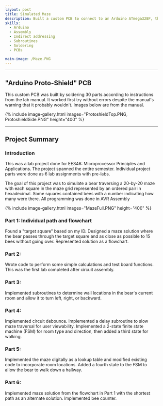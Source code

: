 ```yaml
---
layout: post
title: Simulated Maze
description: Built a custom PCB to connect to an Arduino ATmega328P, then used assembly (AVR) to implement a maze. Designed a flowchart solution and translated it into a 4-state finite state machine with subroutines and indirect addressing. Final code also counted how many "bees" the "bear" encountered in the maze.
skills:
  - Arduino
  - Assembly
  - Indirect addressing
  - Subroutines
  - Soldering
  - PCBs

main-image: /Maze.PNG
---
```


---

## "Arduino Proto-Shield" PCB

This custom PCB was built by soldering 30 parts according to instructions from the lab manual. It worked first try without errors despite the manual's warning that it probably wouldn't. Images below are from the manual.

{% include image-gallery.html images="ProtoshieldTop.PNG, ProtoshieldSide.PNG" height="400" %}

---

## Project Summary



### Introduction


This was a lab project done for EE346: Microprocessor Principles and Applications. The project spanned the entire semester. Individual project parts were done as 6 lab assignments with pre-labs.
  
  
The goal of this project was to simulate a bear traversing a 20-by-20 maze with each square in the maze grid represented by an ordered pair in hexadecimal. Some squares contained bees with a number indicating how many were there. All programming was done in AVR Assembly


{% include image-gallery.html images="MazeFull.PNG" height="400" %}


### Part 1: Individual path and flowchart


Found a "target square" based on my ID. Designed a maze solution where the bear passes through the target square and as close as possible to 15 bees without going over. Represented solution as a flowchart.


### Part 2:


Wrote code to perform some simple calculations and test board functions. This was the first lab completed after circuit assembly.


### Part 3:


Implemented subroutines to determine wall locations in the bear's current room and allow it to turn left, right, or backward.


### Part 4:


Implemented circuit debounce. Implemented a delay subroutine to slow maze traversal for user viewability. Implemented a 2-state finite state machine (FSM) for room type and direction, then added a third state for walking.


### Part 5:


Implemented the maze digitally as a lookup table and modified existing code to incorporate room locations. Added a fourth state to the FSM to allow the bear to walk down a hallway.


### Part 6:


Implemented maze solution from the flowchart in Part 1 with the shortest path as an alternate solution. Implemented bee counter.
